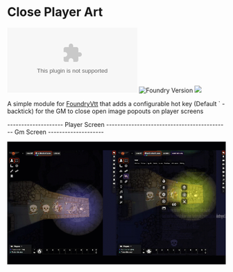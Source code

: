 # Close Player Art
![GitHub release (latest by date and asset)](https://img.shields.io/github/downloads/gsimon2/close-player-art/latest/module.zip)
![Foundry Version](https://img.shields.io/badge/dynamic/json?color=orange&label=Foundry%20Version&query=compatibility.verified&url=https%3A%2F%2Fraw.githubusercontent.com%2Fgsimon2%2Fdramatic-rolls%2Fmain%2Fmodule.json)
[![](https://img.shields.io/badge/Buy%20Me%20A%20Coffee-%243-blue)](https://www.buymeacoffee.com/gsimon2)

A simple module for [FoundryVtt](https://foundryvtt.com/) that adds a configurable hot key (Default ` - backtick) for the GM to close open image popouts on player screens

-------------------- Player Screen  -------------------------------------------- Gm Screen --------------------

![close-art](close-art.gif)
